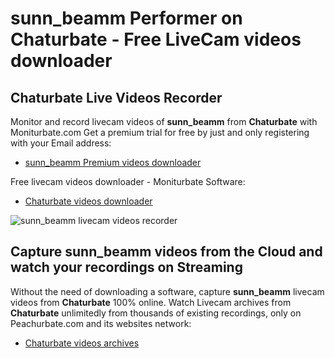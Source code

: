 # sunn_beamm Performer on Chaturbate - Free LiveCam videos downloader

## Chaturbate Live Videos Recorder

Monitor and record livecam videos of **sunn_beamm** from **Chaturbate** with Moniturbate.com
Get a premium trial for free by just and only registering with your Email address:
* [sunn_beamm Premium videos downloader](https://moniturbate.com/request-demo-licence-key.html)

Free livecam videos downloader - Moniturbate Software:
* [Chaturbate videos downloader](https://moniturbate.com/moniturbate-download-software.html)

![sunn_beamm livecam videos recorder](https://peachurnet.com/templates/moniturbate-software.png)


## Capture sunn_beamm videos from the Cloud and watch your recordings on Streaming

Without the need of downloading a software, capture **sunn_beamm** livecam videos from **Chaturbate** 100% online.
Watch Livecam archives from **Chaturbate** unlimitedly from thousands of existing recordings, only on Peachurbate.com and its websites network:
* [Chaturbate videos archives](https://peachurnet.com/)